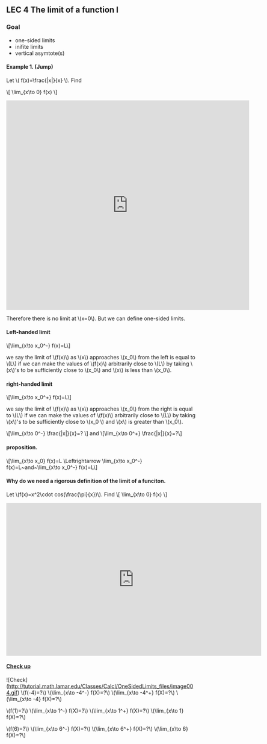 ## LEC 4 The limit of a function I

### Goal 

 * one-sided limits
 * inifite limits
 * vertical asymtote(s)

#### Example 1. (Jump)

Let \\( f(x)=\frac{|x|}{x} \\). Find

\\[
\lim_{x\to 0} f(x)
\\]

<iframe scrolling="no" src="https://tube.geogebra.org/material/iframe/id/616813/width/646/height/556/border/888888/rc/false/ai/false/sdz/true/smb/false/stb/false/stbh/true/ld/false/sri/true/at/auto" width="646px" height="556px" style="border:0px;"> </iframe>

Therefore there is no limit at \\(x=0\\). But we can define one-sided limits.

#### Left-handed limit

\\[\lim_{x\to x_0^-} f(x)=L\\]

we say the limit of \\(f(x)\\) as \\(x\\) approaches \\(x_0\\) from the left is equal to \\(L\\) if
 we can make the values of \\(f(x)\\) arbitrarily close to \\(L\\) by taking \\(x\\)'s to be sufficiently close to  \\(x_0\\) and \\(x\\) is less than \\(x_0\\).
 
 #### right-handed limit

\\[\lim_{x\to x_0^+} f(x)=L\\]

we say the limit of \\(f(x)\\) as \\(x\\) approaches \\(x_0\\) from the right is equal to \\(L\\) if
 we can make the values of \\(f(x)\\) arbitrarily close to \\(L\\) by taking \\(x\\)'s to be sufficiently close to  \\(x_0 \\) and \\(x\\) is greater than \\(x_0\\).

\\[\lim_{x\to 0^-} \frac{|x|}{x}=? \\]
and
\\[\lim_{x\to 0^+} \frac{|x|}{x}=?\\]

#### proposition.

\\[\lim_{x\to x_0} f(x)=L \Leftrightarrow \lim_{x\to x_0^-} f(x)=L~and~\lim_{x\to x_0^-} f(x)=L\\]

#### Why do we need a rigorous definition of the limit of a funciton.

Let \\(f(x)=x^2\cdot cos(\frac{\pi}{x})\\). Find
\\[
\lim_{x\to 0} f(x)
\\]
<iframe scrolling="no" src="https://tube.geogebra.org/material/iframe/id/616829/width/678/height/406/border/888888/rc/false/ai/false/sdz/true/smb/false/stb/false/stbh/true/ld/false/sri/true/at/auto" width="678px" height="406px" style="border:0px;"> </iframe>

#### [Check up](http://tutorial.math.lamar.edu/Classes/CalcI/OneSidedLimits.aspx)
![Check] (http://tutorial.math.lamar.edu/Classes/CalcI/OneSidedLimits_files/image004.gif)
\\(f(-4)=?\\) \\(\lim_{x\to -4^-} f(X)=?\\) \\(\lim_{x\to -4^+} f(X)=?\\) \\(\lim_{x\to -4} f(X)=?\\)

\\(f(1)=?\\) \\(\lim_{x\to 1^-} f(X)=?\\) \\(\lim_{x\to 1^+} f(X)=?\\) \\(\lim_{x\to 1} f(X)=?\\)

\\(f(6)=?\\) \\(\lim_{x\to 6^-} f(X)=?\\) \\(\lim_{x\to 6^+} f(X)=?\\) \\(\lim_{x\to 6} f(X)=?\\)
